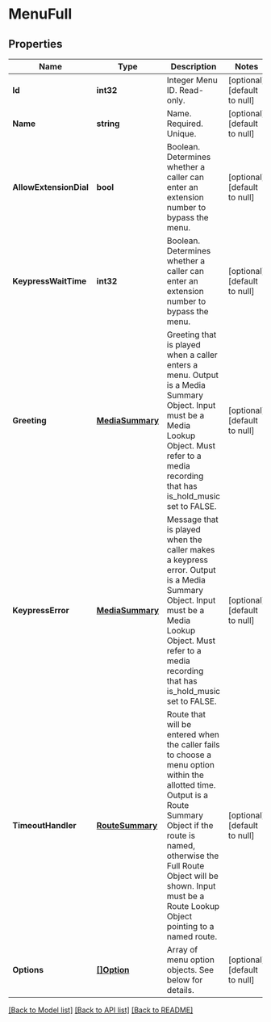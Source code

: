 # MenuFull

## Properties
Name | Type | Description | Notes
------------ | ------------- | ------------- | -------------
**Id** | **int32** | Integer Menu ID. Read-only. | [optional] [default to null]
**Name** | **string** | Name. Required. Unique. | [optional] [default to null]
**AllowExtensionDial** | **bool** | Boolean. Determines whether a caller can enter an extension number to bypass the menu. | [optional] [default to null]
**KeypressWaitTime** | **int32** | Boolean. Determines whether a caller can enter an extension number to bypass the menu. | [optional] [default to null]
**Greeting** | [**MediaSummary**](MediaSummary.md) | Greeting that is played when a caller enters a menu. Output is a Media Summary Object. Input must be a Media Lookup Object. Must refer to a media recording that has is_hold_music set to FALSE. | [optional] [default to null]
**KeypressError** | [**MediaSummary**](MediaSummary.md) | Message that is played when the caller makes a keypress error. Output is a Media Summary Object. Input must be a Media Lookup Object. Must refer to a media recording that has is_hold_music set to FALSE. | [optional] [default to null]
**TimeoutHandler** | [**RouteSummary**](RouteSummary.md) | Route that will be entered when the caller fails to choose a menu option within the allotted time. Output is a Route Summary Object if the route is named, otherwise the Full Route Object will be shown. Input must be a Route Lookup Object pointing to a named route. | [optional] [default to null]
**Options** | [**[]Option**](Option.md) | Array of menu option objects. See below for details. | [optional] [default to null]

[[Back to Model list]](../README.md#documentation-for-models) [[Back to API list]](../README.md#documentation-for-api-endpoints) [[Back to README]](../README.md)


